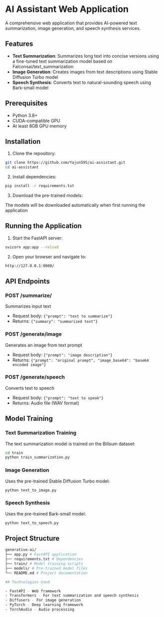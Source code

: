 # AI Assistant Web Application

A comprehensive web application that provides AI-powered text summarization, image generation, and speech synthesis services.

## Features

- **Text Summarization**: Summarizes long text into concise versions using a fine-tuned text summarization model based on Falconsai/text_summarization
- **Image Generation**: Creates images from text descriptions using Stable Diffusion Turbo model
- **Speech Synthesis**: Converts text to natural-sounding speech using Bark-small model

## Prerequisites

- Python 3.8+
- CUDA-compatible GPU
- At least 8GB GPU memory

## Installation

1. Clone the repository:

```bash
git clone https://github.com/Yajun595/ai-assistant.git
cd ai-assistant
```

2. Install dependencies:

```bash
pip install -r requirements.txt
```

3. Download the pre-trained models:

The models will be downloaded automatically when first running the application

## Running the Application

1. Start the FastAPI server:

```bash
uvicorn app:app --reload
```

2. Open your browser and navigate to:

```bash
http://127.0.0.1:8000/
```


## API Endpoints

### POST /summarize/
Summarizes input text
- Request body: `{"prompt": "text to summarize"}`
- Returns: `{"summary": "summarized text"}`

### POST /generate/image
Generates an image from text prompt
- Request body: `{"prompt": "image description"}`
- Returns: `{"prompt": "original prompt", "image_base64": "base64 encoded image"}`

### POST /generate/speech  
Converts text to speech
- Request body: `{"prompt": "text to speak"}`
- Returns: Audio file (WAV format)

## Model Training

### Text Summarization Training
The text summarization model is trained on the Billsum dataset:

```bash
cd train
python train_summarization.py
```

### Image Generation
Uses the pre-trained Stable Diffusion Turbo model:

```bash
python text_to_image.py
```

### Speech Synthesis
Uses the pre-trained Bark-small model:

```bash
python text_to_speech.py
```

## Project Structure

```bash
generative-ai/
├── app.py # FastAPI application
├── requirements.txt # Dependencies
├── train/ # Model training scripts
├── models/ # Pre-trained model files
└── README.md # Project documentation

## Technologies Used

- FastAPI - Web framework
- Transformers - For text summarization and speech synthesis
- Diffusers - For image generation
- PyTorch - Deep learning framework
- TorchAudio - Audio processing
